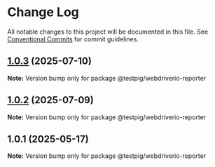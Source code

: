 # Change Log

All notable changes to this project will be documented in this file.
See [Conventional Commits](https://conventionalcommits.org) for commit guidelines.

## [1.0.3](https://github.com/testpig-io/node-reporters/compare/@testpig/webdriverio-reporter@1.0.2...@testpig/webdriverio-reporter@1.0.3) (2025-07-10)

**Note:** Version bump only for package @testpig/webdriverio-reporter





## [1.0.2](https://github.com/testpig-io/node-reporters/compare/@testpig/webdriverio-reporter@1.0.1...@testpig/webdriverio-reporter@1.0.2) (2025-07-09)

**Note:** Version bump only for package @testpig/webdriverio-reporter





## 1.0.1 (2025-05-17)

**Note:** Version bump only for package @testpig/webdriverio-reporter
